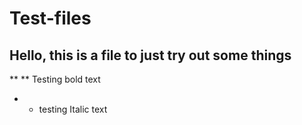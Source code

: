 # Test-files
## Hello, this is a file to just try out some things
** ** Testing bold text
* * testing Italic text
